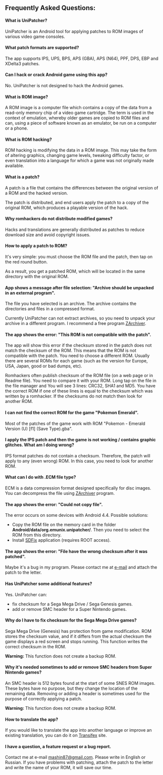 ## Frequently Asked Questions:

#### What is UniPatcher?

UniPatcher is an Android tool for applying patches to ROM images of various video game consoles.

#### What patch formats are supported?

The app supports IPS, UPS, BPS, APS (GBA), APS (N64), PPF, DPS, EBP and XDelta3 patches.

#### Can I hack or crack Android game using this app?

No. UniPatcher is not designed to hack the Android games.

#### What is ROM image?

A ROM image is a computer file which contains a copy of the data from a read-only memory chip of a video game cartridge. The term is used in the context of emulation, whereby older games are copied to ROM files and can, using a piece of software known as an emulator, be run on a computer or a phone.

#### What is ROM hacking?

ROM hacking is modifying the data in a ROM image. This may take the form of altering graphics, changing game levels, tweaking difficulty factor, or even translation into a language for which a game was not originally made available.

#### What is a patch?

A patch is a file that contains the differences between the original version of a ROM and the hacked version.

The patch is distributed, and end users apply the patch to a copy of the original ROM, which produces a playable version of the hack.

#### Why romhackers do not distribute modified games?

Hacks and translations are generally distributed as patches to reduce download size and avoid copyright issues.

#### How to apply a patch to ROM?

It's very simple: you must choose the ROM file and the patch, then tap on the red round button.

As a result, you get a patched ROM, which will be located in the same directory with the original ROM.

#### App shows a message after file selection: "Archive should be unpacked in an external program".

The file you have selected is an archive. The archive contains the directories and files in a compressed format.

Currently UniPatcher can not extract archives, so you need to unpack your archive in a different program. I recommend a free program [ZArchiver](https://play.google.com/store/apps/details?id=ru.zdevs.zarchiver).

#### The app shows the error: "This ROM is not compatible with the patch".

The app will show this error if the checksum stored in the patch does not match the checksum of the ROM. This means that the ROM is not compatible with the patch. You need to choose a different ROM. Usually there are several ROMs for each game (such as the version for Europe, USA, Japan, good or bad dumps, etc).

Romhackers often publish checksum of the ROM file (on a web page or in Readme file). You need to compare it with your ROM. Long tap on the file in the file manager and You will see 3 lines: CRC32, SHA1 and MD5. You have the correct ROM if one of these lines is equal to the checksum which was written by a romhacker. If the checksums do not match then look for another ROM.

#### I can not find the correct ROM for the game "Pokemon Emerald".

Most of the patches of the game work with ROM "Pokemon - Emerald Version (U) \[f1\] (Save Type).gba".

#### I apply the IPS patch and then the game is not working / contains graphic glitches. What am I doing wrong?

IPS format patches do not contain a checksum. Therefore, the patch will apply to any (even wrong) ROM. In this case, you need to look for another ROM.

#### What can I do with .ECM file type?

ECM is a data compression format designed specifically for disc images. You can decompress the file using [ZArchiver](https://play.google.com/store/apps/details?id=ru.zdevs.zarchiver) program.

#### The app shows the error: "Could not copy file".

The error occurs on some devices with Android 4.4. Possible solutions:

- Copy the ROM file on the memory card in the folder **Android/data/org.emunix.unipatcher/**. Then you need to select the ROM from this directory.
- Install [SDFix](https://play.google.com/store/apps/details?id=nextapp.sdfix) application (requires ROOT access).

#### The app shows the error: "File have the wrong checksum after it was patched".

Maybe it's a bug in my program. Please contact me at [e-mail](mailto:mashin87@gmail.com) and attach the patch to the letter.

#### Has UniPatcher some additional features?

Yes. UniPatcher can:

- fix checksum for a Sega Mega Drive / Sega Genesis games.
- add or remove SMC header for a Super Nintendo games.

#### Why do I have to fix checksum for the Sega Mega Drive games?

Sega Mega Drive (Genesis) has protection from game modification. ROM stores the checksum value, and if it differs from the actual checksum the game displays a red screen and stops running. This function writes the correct checksum in the ROM.

**Warning:** This function does not create a backup ROM.

#### Why it's needed sometimes to add or remove SMC headers from Super Nintendo games?

An SMC header is 512 bytes found at the start of some SNES ROM images. These bytes have no purpose, but they change the location of the remaining data. Removing or adding a header is sometimes used for the purpose of correctly applying a patch.

**Warning:** This function does not create a backup ROM.

#### How to translate the app?

If you would like to translate the app into another language or improve an existing translation, you can do it on [Transifex](https://www.transifex.com/unipatcher/unipatcher/dashboard/) site.

#### I have a question, a feature request or a bug report.

Contact me at e-mail <mashin87@gmail.com>. Please write in English or Russian. If you have problems with patching, attach the patch to the letter and write the name of your ROM, it will save our time.
